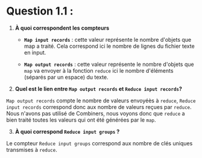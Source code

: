 # Question 1.1 :

1. **À quoi correspondent les compteurs**
	* **`Map input records`** : cette valeur représente le nombre d'objets que map a traité. Cela correspond ici le nombre de lignes du fichier texte en input.
	
	* **`Map output records`** : cette valeur représente le nombre d'objets que `map` va envoyer à la fonction `reduce` ici le nombre d'éléments (séparés par un espace) du texte.

2. **Quel est le lien entre `Map output records` et `Reduce input records`?**

`Map output records` compte le nombre de valeurs envoyéès à `reduce`, `Reduce input records` correspond donc aux nombre de valeurs reçues par `reduce`. 
Nous n'avons pas utilisé de Combiners, nous voyons donc que `reduce` a bien traité toutes les valeurs qui ont été générées par le `map`.

3. **À quoi correspond `Reduce input groups` ?**

Le compteur `Reduce input groups` correspond aux nombre de clés uniques transmises à `reduce`.